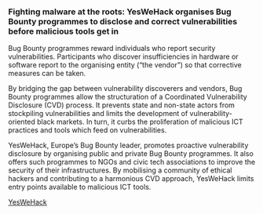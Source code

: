 ### Fighting malware at the roots: YesWeHack organises Bug Bounty programmes to disclose and correct vulnerabilities before malicious tools get in

Bug Bounty programmes reward individuals who report security vulnerabilities. Participants who discover insufficiencies in hardware or software report to the organising entity (“the vendor”) so that corrective measures can be taken.

By bridging the gap between vulnerability discoverers and vendors, Bug Bounty programmes allow the structuration of a Coordinated Vulnerability Disclosure (CVD) process. It prevents state and non-state actors from stockpiling vulnerabilities and limits the development of vulnerability-oriented black markets. In turn, it curbs the proliferation of malicious ICT practices and tools which feed on vulnerabilities.

YesWeHack, Europe’s Bug Bounty leader, promotes proactive vulnerability disclosure by organising public and private Bug Bounty programmes. It also offers such programmes to NGOs and civic tech associations to improve the security of their infrastructures. By mobilising a community of ethical hackers and contributing to a harmonious CVD approach, YesWeHack limits entry points available to malicious ICT tools.

[YesWeHack](https://www.yeswehack.com/)
